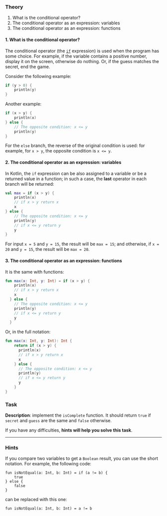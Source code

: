 ### Theory

1. What is the conditional operator?
2. The conditional operator as an expression: variables
3. The conditional operator as an expression: functions

#### 1. What is the conditional operator?

The conditional operator (the [`if`](https://kotlinlang.org/docs/control-flow.html#if-expression) expression) 
is used when the program has some choice. 
For example, if the variable contains a positive number, display it on the screen, 
otherwise do nothing. 
Or, if the guess matches the secret, end the game.

Consider the following example:
```kotlin
if (y > 0) {
    println(y)
}
```
Another example: 
```kotlin
if (x > y) {
    println(x)
} else {
    // The opposite condition: x <= y
    println(y)
}
```

For the `else` branch, the reverse of the original condition is used: for example,
for `x > y`, the opposite condition is `x <= y`.

#### 2. The conditional operator as an expression: variables

In Kotlin, the `if` expression can be also assigned to a variable 
or be a returned value in a function; in such a case, the **last** operator in each branch will be returned:
```kotlin
val max = if (x > y) {
    println(x)
    // if x > y return x
    x
} else {
    // The opposite condition: x <= y
    println(y)
    // if x <= y return y
    y
}
```
For input `x = 5` and `y = 15`, the result will be `max = 15`; and otherwise, 
if `x = 20` and `y = 15`, the result will be `max = 20`.

#### 3. The conditional operator as an expression: functions

It is the same with functions:
```kotlin
fun max(x: Int, y: Int) = if (x > y) {
    println(x)
    // if x > y return x
    x
  } else {
    // The opposite condition: x <= y
    println(y)
    // if x <= y return y
    y
  }
```
Or, in the full notation:
```kotlin
fun max(x: Int, y: Int): Int {
    return if (x > y) {
      println(x)
      // if x > y return x
      x
    } else {
      // The opposite condition: x <= y
      println(y)
      // if x <= y return y
      y
    }
}
```

### Task

**Description**: implement the `isComplete` function. It should return `true` 
if `secret` and `guess` are the same and `false` otherwise.

If you have any difficulties, **hints will help you solve this task**.

----

### Hints

<div class="hint" title="Code style hint">

If you compare two variables to get a <code>Boolean</code> result, you can use the short notation. 
For example, the following code:
```
fun isNotEqual(a: Int, b: Int) = if (a != b) {
    true
} else {
    false
}
```
can be replaced with this one:
```
fun isNotEqual(a: Int, b: Int) = a != b
```
</div>
